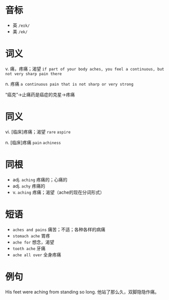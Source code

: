 # 音标

- 英 `/eɪk/`
- 美 `/ek/`

# 词义

v. 痛，疼痛；渴望
`if part of your body aches, you feel a continuous, but not very sharp pain there`

n. 疼痛
`a continuous pain that is not sharp or very strong`



“癌克”→止痛药是癌症的克星→疼痛

# 同义

vi. [临床]疼痛；渴望
`rare` `aspire`

n. [临床]疼痛
`pain` `achiness`

# 同根

- adj. `aching` 疼痛的；心痛的
- adj. `achy` 疼痛的
- v. `aching` 疼痛；渴望（ache的现在分词形式）

# 短语

- `aches and pains` 痛苦；不适；各种各样的病痛
- `stomach ache` 胃疼
- `ache for` 想念，渴望
- `tooth ache` 牙痛
- `ache all over` 全身疼痛

# 例句

His feet were aching from standing so long.
他站了那么久，双脚隐隐作痛。


